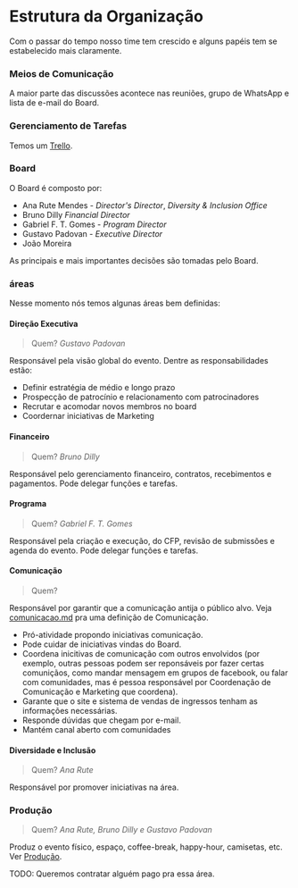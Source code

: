 # Estrutura da Organização

Com o passar do tempo nosso time tem crescido e alguns papéis tem se estabelecido mais claramente.

### Meios de Comunicação

A maior parte das discussões acontece nas reuniões, grupo de WhatsApp e lista de e-mail do Board.

### Gerenciamento de Tarefas

Temos um [Trello](https://trello.com/b/m1lGPGE3/linuxdev-br-2019).

### Board

O Board é composto por:

* Ana Rute Mendes - *Director's Director*, *Diversity & Inclusion Office*
* Bruno Dilly *Financial Director*
* Gabriel F. T. Gomes - *Program Director*
* Gustavo Padovan - *Executive Director*
* João Moreira


As principais e mais importantes decisões são tomadas pelo Board. 

### áreas

Nesse momento nós temos algunas áreas bem definidas:

#### **Direção Executiva** 

> Quem? *Gustavo Padovan*

Responsável pela visão global do evento. Dentre as responsabilidades estão:

* Definir estratégia de médio e longo prazo
* Prospecção de patrocínio e relacionamento com patrocinadores
* Recrutar e acomodar novos membros no board
* Coordernar iniciativas de Marketing

#### **Financeiro**

> Quem? *Bruno Dilly*

Responsável pelo gerenciamento financeiro, contratos, recebimentos e pagamentos. Pode delegar funções e tarefas.

#### **Programa**

> Quem? *Gabriel F. T. Gomes*

Responsável pela criação e execução, do CFP, revisão de submissões e agenda do evento. Pode delegar funções e tarefas.

#### **Comunicação**

> Quem? 

Responsável por garantir que a comunicação antija o público alvo. Veja [comunicacao.md](comunicacao.md) pra uma definição de Comunicação.

* Pró-atividade propondo iniciativas comunicação.
* Pode cuidar de iniciativas vindas do Board.
* Coordena inicitivas de comunicação com outros envolvidos (por exemplo, outras pessoas podem ser reponsáveis por fazer certas comuniçãos, como mandar mensagem em grupos de facebook, ou falar com comunidades, mas é pessoa responsável por Coordenação de Comunicação e Marketing que coordena).
* Garante que o site e sistema de vendas de ingressos tenham as informações necessárias.
* Responde dúvidas que chegam por e-mail.
* Mantém canal aberto com comunidades

#### Diversidade e Inclusão

> Quem? *Ana Rute*

Responsável por promover iniciativas na área.

### Produção

> Quem? *Ana Rute, Bruno Dilly e Gustavo Padovan*

Produz o evento físico, espaço, coffee-break, happy-hour, camisetas, etc. Ver [Produção](producao.md).

TODO: Queremos contratar alguém pago pra essa área.

